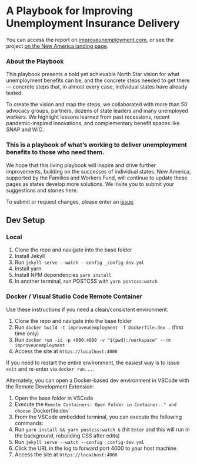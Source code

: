 # A Playbook for Improving Unemployment Insurance Delivery
You can access the report on [improveunemployment.com](https://improveunemployment.com/), or see the project [on the New America landing page](https://www.newamerica.org/new-practice-lab/playbook/improve-unemployment/).

### About the Playbook
This playbook presents a bold yet achievable North Star vision for what unemployment benefits can be, and the concrete steps needed to get there — concrete steps that, in almost every case, individual states have already tested.

To create the vision and map the steps, we collaborated with more than 50 advocacy groups, partners, dozens of state leaders and many unemployed workers. We highlight lessons learned from past recessions, recent pandemic-inspired innovations, and complementary benefit spaces like SNAP and WIC.

### This is a playbook of what’s working to deliver unemployment benefits to those who need them.
We hope that this living playbook will inspire and drive further improvements, building on the successes of individual states. New America, supported by the Families and Workers Fund, will continue to update these pages as states develop more solutions. We invite you to submit your suggestions and stories here.

To submit or request changes, please enter an [issue](https://github.com/Bloom-Works/new-america/issues/new).

## Dev Setup

### Local

1. Clone the repo and navigate into the base folder
2. Install Jekyll
3. Run `jekyll serve --watch --config _config-dev.yml`
4. Install yarn
5. Install NPM dependencies `yarn install`
6. In another terminal, run POSTCSS with `yarn postcss:watch`

### Docker / Visual Studio Code Remote Container

Use these instructions if you need a clean/consistent environment.

1. Clone the repo and navigate into the base folder
1. Run `docker build -t improveunemployment -f Dockerfile.dev .` (first time only)
1. Run `docker run -it -p 4000:4000 -v "$(pwd):/workspace" --rm improveunemployment`
1. Access the site at `https://localhost:4000`

If you need to restart the entire environment, the easiest way is to issue `exit` and re-enter via `docker run...`.

Alternately, you can open a Docker-based dev environment in VSCode with the Remote Development Extension:

1. Open the base folder in VSCode
1. Execute the `Remote Containers: Open Folder in Container.." and choose `Dockerfile.dev`
1. From the VSCode embedded terminal, you can execute the following commands:
1. Run `yarn install && yarn postcss:watch &` (hit `Enter` and this will run in the background, rebuilding CSS after edits)
1. Run `jekyll serve --watch --config _config-dev.yml`
1. Click the URL in the log to forward port 4000 to your host machine
1. Access the site at `https://localhost:4000`
